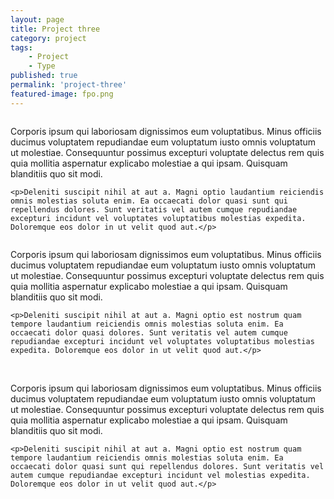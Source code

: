 ```yaml
---
layout: page
title: Project three
category: project
tags:
    - Project
    - Type
published: true
permalink: 'project-three'
featured-image: fpo.png
---
```


<figure class="mb-10 p-10 border dark:border-[#222] border-[#ccc] bg-[#ccc] dark:bg-[#151515] rounded-lg bg-center bg-gradient-to-b from-gray-200 to-gray-200 dark:from-[#151515] dark:to-[#181818]">
    <img class="w-full rounded drop-shadow-xl" src="/assets/fpo.png" alt="" />
</figure>

<article class="max-w-xl m-auto leading-6">
    <p>Corporis ipsum qui laboriosam dignissimos eum voluptatibus. Minus officiis ducimus voluptatem repudiandae eum voluptatum iusto omnis voluptatum ut molestiae. Consequuntur possimus excepturi voluptate delectus rem quis quia mollitia aspernatur explicabo molestiae a qui ipsam. Quisquam blanditiis quo sit modi.</p>

    <p>Deleniti suscipit nihil at aut a. Magni optio laudantium reiciendis omnis molestias soluta enim. Ea occaecati dolor quasi sunt qui repellendus dolores. Sunt veritatis vel autem cumque repudiandae excepturi incidunt vel voluptates voluptatibus molestias expedita. Doloremque eos dolor in ut velit quod aut.</p>
</article>

<figure class="mb-10 p-10 border dark:border-[#222] border-[#ccc] bg-[#151515] rounded-lg bg-center bg-gradient-to-b from-[#151515] to-[#181818]">
    <img class="w-full rounded drop-shadow-xl" src="/assets/fpo.png" alt="" />
</figure>

<article class="max-w-xl m-auto leading-6">
    <p>Corporis ipsum qui laboriosam dignissimos eum voluptatibus. Minus officiis ducimus voluptatem repudiandae eum voluptatum iusto omnis voluptatum ut molestiae. Consequuntur possimus excepturi voluptate delectus rem quis quia mollitia aspernatur explicabo molestiae a qui ipsam. Quisquam blanditiis quo sit modi.</p>

    <p>Deleniti suscipit nihil at aut a. Magni optio est nostrum quam tempore laudantium reiciendis omnis molestias soluta enim. Ea occaecati dolor quasi dolores. Sunt veritatis vel autem cumque repudiandae excepturi incidunt vel voluptates voluptatibus molestias expedita. Doloremque eos dolor in ut velit quod aut.</p>
</article>

<figure class="grid grid-cols-2 gap-10 mb-10 p-10 border dark:border-[#222] border-[#ccc] dark:bg-[#151515] rounded-lg bg-center bg-gradient-to-b from-[#151515] to-[#181818]">
    <img class="w-full rounded drop-shadow-xl" src="/assets/fpo.png" alt="" />
    <img class="w-full rounded drop-shadow-xl" src="/assets/fpo.png" alt="" />
</figure>

<article class="max-w-xl m-auto leading-6">
    <p>Corporis ipsum qui laboriosam dignissimos eum voluptatibus. Minus officiis ducimus voluptatem repudiandae eum voluptatum iusto omnis voluptatum ut molestiae. Consequuntur possimus excepturi voluptate delectus rem quis quia mollitia aspernatur explicabo molestiae a qui ipsam. Quisquam blanditiis quo sit modi.</p>

    <p>Deleniti suscipit nihil at aut a. Magni optio est nostrum quam tempore laudantium reiciendis omnis molestias soluta enim. Ea occaecati dolor quasi sunt qui repellendus dolores. Sunt veritatis vel autem cumque repudiandae excepturi incidunt vel molestias expedita. Doloremque eos dolor in ut velit quod aut.</p>
</article>